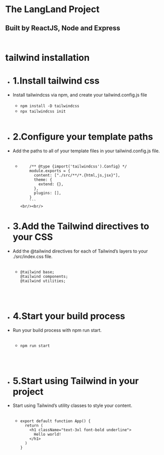 # The LangLand Project

## Built by ReactJS, Node and Express<br/><br/>

# tailwind installation

- # 1.Install tailwind css
- Install tailwindcss via npm, and create your tailwind.config.js file<br/><br/>
  - `npm install -D tailwindcss`
  - `npx tailwindcss init`<br/><br/>
- # 2.Configure your template paths
- Add the paths to all of your template files in your tailwind.config.js file.<br/><br/>
  - ````
        /** @type {import('tailwindcss').Config} */
        module.exports = {
          content: ["./src/**/*.{html,js,jsx}"],
          theme: {
            extend: {},
          },
          plugins: [],
        }
        ```
    <br/><br/>
    ````
- # 3.Add the Tailwind directives to your CSS
- Add the @tailwind directives for each of Tailwind’s layers to your ./src/index.css file.<br/><br/>
  - ```
    @tailwind base;
    @tailwind components;
    @tailwind utilities;
    ```

<br/><br/>

- # 4.Start your build process
- Run your build process with npm run start.<br/><br/>
  - ```
    npm run start
    ```

<br/><br/>

- # 5.Start using Tailwind in your project
- Start using Tailwind’s utility classes to style your content.<br/><br/>

  - ```
    export default function App() {
      return (
        <h1 className="text-3xl font-bold underline">
          Hello world!
        </h1>
      )
    }
    ```

<br/><br/>
